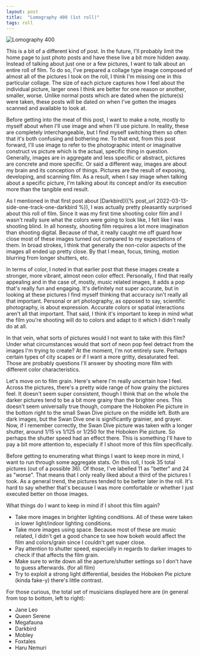 ```yaml
---
layout: post
title:  "Lomography 400 (1st roll)"
tags: roll
---
```


![Lomography 400](/assets/rolls/Lomography400-1.jpg)

This is a bit of a different kind of post. In the future, I'll probably limit the home page to just photo posts and have these live a bit more hidden away. Instead of talking about just one or a few pictures, I want to talk about an entire roll of film. To do so, I've prepared a collage type image composed of almost all of the pictures I took on the roll, I think I'm missing one in this particular collage. The size of each picture captures how I feel about the individual picture, larger ones I think are better for one reason or another, smaller, worse. Unlike normal posts which are dated when the picture(s) were taken, these posts will be dated on when I've gotten the images scanned and available to look at.

Before getting into the meat of this post, I want to make a note, mostly to myself about when I'll use image and when I'll use picture. In reality, these are completely interchangeable, but I find myself switching them so often that it's both confusing and bothering me. To that end, from this post forward, I'll use image to refer to the photographic intent or imaginative construct vs picture which is the actual, specific thing in question. Generally, images are in aggregate and less specific or abstract, pictures are concrete and more specific. Or said a different way, images are about my brain and its conception of things. Pictures are the result of exposing, developing, and scanning film. As a result, when I say image when talking about a specific picture, I'm talking about its concept and/or its execution more than the tangible end result.

As I mentioned in that first post about [Darkbird]({% post_url 2022-03-13-side-one-track-one-darkbird %}), I was actually pretty pleasantly surprised about this roll of film. Since it was my first time shooting color film and I wasn't really sure what the colors were going to look like, I felt like I was shooting blind. In all honesty, shooting film requires a lot more imagination than shooting digital. Because of that, it really caught me off guard how close most of these images turned out compared to my expectations of them. In broad strokes, I think that generally the non-color aspects of the images all ended up pretty close. By that I mean, focus, timing, motion blurring from longer shutters, etc.

In terms of color, I noted in that earlier post that these images create a stronger, more vibrant, almost neon color effect. Personally, I find that really appealing and in the case of, mostly, music related images, it adds a pop that's really fun and engaging. It's definitely not super accurate, but in looking at these pictures I find myself thinking that accuracy isn't really all that important. Personal or art photography, as opposed to say, scientific photography, is about expression. Accurate colors or spatial interactions aren't all that important. That said, I think it's important to keep in mind what the film you're shooting will do to colors and adapt to it which I didn't really do at all.

In that vein, what sorts of pictures would I not want to take with this film? Under what circumstances would that sort of neon pop feel detract from the images I'm trying to create? At the moment, I'm not entirely sure. Perhaps certain types of city scapes or if I want a more gritty, desaturated feel. Those are probably questions I'll answer by shooting more film with different color characteristics.

Let's move on to film grain. Here's where I'm really uncertain how I feel. Across the pictures, there's a pretty wide range of how grainy the pictures feel. It doesn't seem super consistent, though I think that on the whole the darker pictures tend to be a bit more grainy than the brighter ones. This doesn't seem universally true though, compare the Hoboken Pie picture in the bottom right to the small Swan Dive picture on the middle left. Both are dark images, but the Swan Dive one is significantly grainier, and grayer. Now, if I remember correctly, the Swan Dive picture was taken with a longer shutter, around 1/15 vs 1/125 or 1/250 for the Hoboken Pie picture. So perhaps the shutter speed had an effect there. This is something I'll have to pay a bit more attention to, especially if I shoot more of this film specifically.

Before getting to enumerating what things I want to keep more in mind, I want to run through some aggregate stats. On this roll, I took 35 total pictures (out of a possible 36). Of those, I've labelled 11 as "better" and 24 as "worse". That means that I only really liked about a third of the pictures I took. As a general trend, the pictures tended to be better later in the roll. It's hard to say whether that's because I was more comfortable or whether I just executed better on those images.

What things do I want to keep in mind if I shoot this film again?

* Take more images in brighter lighting conditions. All of these were taken in lower light/indoor lighting conditions.
* Take more images using space. Because most of these are music related, I didn't get a good chance to see how bokeh would affect the film and colors/grain since I couldn't get super close.
* Pay attention to shutter speed, especially in regards to darker images to check if that affects the film grain.
* Make sure to write down all the aperture/shutter settings so I don't have to guess afterwards. (for all film)
* Try to exploit a strong light differential, besides the Hoboken Pie picture (kinda fake-y) there's little contrast.

For those curious, the total set of musicians displayed here are (in general from top to bottom, left to right):

* Jane Leo
* Queen Serene
* Megafauna
* Darkbird
* Mobley
* Foxtales
* Haru Nemuri

